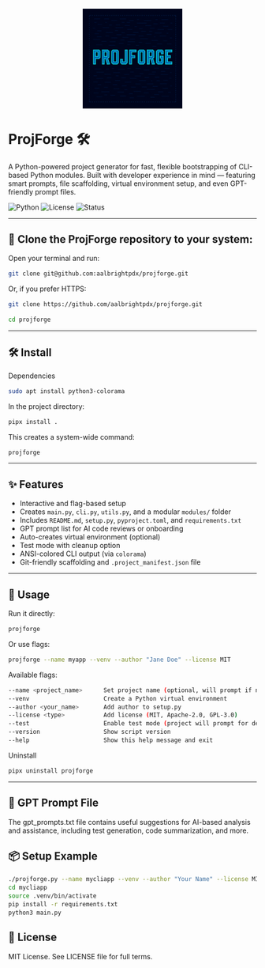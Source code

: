 <!-- # QuickRepo -->

<p align="center">
  <img src="assets/projforge.png" alt="projforge banner" width="40%">
</p> 

# ProjForge 🛠️

A Python-powered project generator for fast, flexible bootstrapping of CLI-based Python modules. Built with developer experience in mind — featuring smart prompts, file scaffolding, virtual environment setup, and even GPT-friendly prompt files.

![Python](https://img.shields.io/badge/python-3.8+-blue)
![License](https://img.shields.io/badge/license-MIT-lightgrey)
![Status](https://img.shields.io/badge/status-stable-green)

---

## 🧰 Clone the ProjForge repository to your system:

Open your terminal and run:

```bash
git clone git@github.com:aalbrightpdx/projforge.git
```

Or, if you prefer HTTPS:

```bash
git clone https://github.com/aalbrightpdx/projforge.git
```

```bash
cd projforge
```

---

## 🛠 Install

Dependencies

```bash
sudo apt install python3-colorama
```

In the project directory:

```bash
pipx install .
```

This creates a system-wide command:

```bash
projforge
```

---

## ✨ Features

- Interactive and flag-based setup
- Creates `main.py`, `cli.py`, `utils.py`, and a modular `modules/` folder
- Includes `README.md`, `setup.py`, `pyproject.toml`, and `requirements.txt`
- GPT prompt list for AI code reviews or onboarding
- Auto-creates virtual environment (optional)
- Test mode with cleanup option
- ANSI-colored CLI output (via `colorama`)
- Git-friendly scaffolding and `.project_manifest.json` file

---

## 🚀 Usage

Run it directly:

```bash
projforge
```

Or use flags:

```bash
projforge --name myapp --venv --author "Jane Doe" --license MIT
```

Available flags:

```bash
--name <project_name>      Set project name (optional, will prompt if not provided)
--venv                     Create a Python virtual environment
--author <your_name>       Add author to setup.py
--license <type>           Add license (MIT, Apache-2.0, GPL-3.0)
--test                     Enable test mode (project will prompt for deletion after)
--version                  Show script version
--help                     Show this help message and exit
```

Uninstall
```bash
pipx uninstall projforge
```
---

## 🧠 GPT Prompt File

The gpt_prompts.txt file contains useful suggestions for AI-based analysis and assistance, including test generation, code summarization, and more.

## 📦 Setup Example

```bash
./projforge.py --name mycliapp --venv --author "Your Name" --license MIT
cd mycliapp
source .venv/bin/activate 
pip install -r requirements.txt
python3 main.py
```

## 🪪 License

MIT License. See LICENSE file for full terms.
